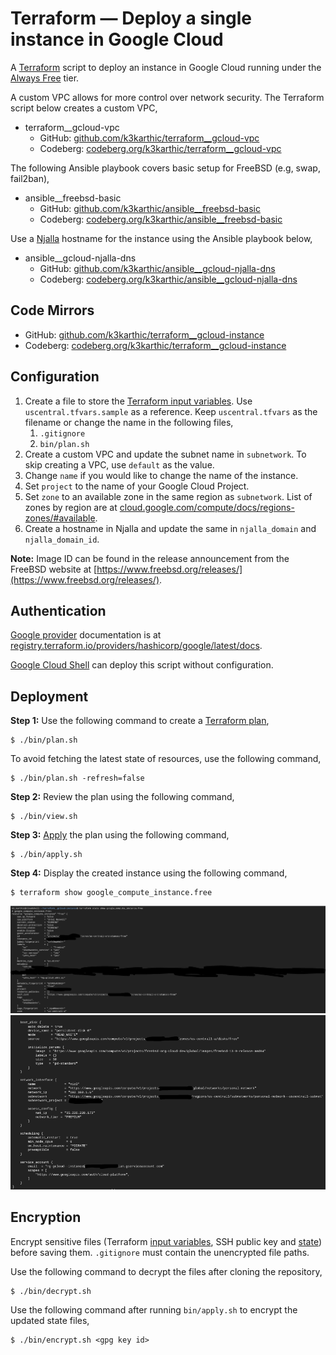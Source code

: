 # Terraform — Deploy a single instance in Google Cloud

A [Terraform](https://www.terraform.io/) script to deploy an instance in Google Cloud running under the [Always Free](https://cloud.google.com/free) tier.

A custom VPC allows for more control over network security. The Terraform script below creates a custom VPC,
* terraform__gcloud-vpc
    * GitHub: [github.com/k3karthic/terraform__gcloud-vpc](https://github.com/k3karthic/terraform__gcloud-vpc)
    * Codeberg: [codeberg.org/k3karthic/terraform__gcloud-vpc](https://codeberg.org/k3karthic/terraform__gcloud-vpc)

The following Ansible playbook covers basic setup for FreeBSD (e.g, swap, fail2ban),
* ansible__freebsd-basic
    * GitHub: [github.com/k3karthic/ansible__freebsd-basic](https://github.com/k3karthic/ansible__freebsd-basic)
    * Codeberg: [codeberg.org/k3karthic/ansible__freebsd-basic](https://codeberg.org/k3karthic/ansible__freebsd-basic)

Use a [Njalla](https://njal.la/) hostname for the instance using the Ansible playbook below,
* ansible__gcloud-njalla-dns
    * GitHub: [github.com/k3karthic/ansible__gcloud-njalla-dns](https://github.com/k3karthic/ansible__gcloud-njalla-dns)
    * Codeberg: [codeberg.org/k3karthic/ansible__gcloud-njalla-dns](https://codeberg.org/k3karthic/ansible__gcloud-njalla-dns)

## Code Mirrors

* GitHub: [github.com/k3karthic/terraform__gcloud-instance](https://github.com/k3karthic/terraform__gcloud-instance/)
* Codeberg: [codeberg.org/k3karthic/terraform__gcloud-instance](https://codeberg.org/k3karthic/terraform__gcloud-instance/)

## Configuration

1. Create a file to store the [Terraform input variables](https://www.terraform.io/docs/language/values/variables.html). Use `uscentral.tfvars.sample` as a reference. Keep `uscentral.tfvars` as the filename or change the name in the following files,
   1. `.gitignore`
   1. `bin/plan.sh`
1. Create a custom VPC and update the subnet name in `subnetwork`. To skip creating a VPC, use `default` as the value.
1. Change `name` if you would like to change the name of the instance.
1. Set `project` to the name of your Google Cloud Project.
1. Set `zone` to an available zone in the same region as `subnetwork`. List of zones by region are at [cloud.google.com/compute/docs/regions-zones/#available](https://cloud.google.com/compute/docs/regions-zones/#available).
1. Create a hostname in Njalla and update the same in `njalla_domain` and `njalla_domain_id`.

**Note:** Image ID can be found in the release announcement from the FreeBSD website at [https://www.freebsd.org/releases/](https://www.freebsd.org/releases/).

## Authentication

[Google provider](https://registry.terraform.io/providers/hashicorp/google/latest/docs) documentation is at [registry.terraform.io/providers/hashicorp/google/latest/docs](https://registry.terraform.io/providers/hashicorp/google/latest/docs).

[Google Cloud Shell](https://cloud.google.com/shell/) can deploy this script without configuration.

## Deployment

**Step 1:** Use the following command to create a [Terraform plan](https://www.terraform.io/docs/cli/run/index.html#planning),
```
$ ./bin/plan.sh
```

To avoid fetching the latest state of resources, use the following command,
```
$ ./bin/plan.sh -refresh=false
```

**Step 2:** Review the plan using the following command,
```
$ ./bin/view.sh
```

**Step 3:** [Apply](https://www.terraform.io/docs/cli/run/index.html#applying) the plan using the following command,
```
$ ./bin/apply.sh
```

**Step 4:** Display the created instance using the following command,
```
$ terraform show google_compute_instance.free
```

![terraform show screenshot 1](resources/terraform_show_1.png)
![terraform show screenshot 2](resources/terraform_show_2.png)

## Encryption

Encrypt sensitive files (Terraform [input variables](https://www.terraform.io/docs/language/values/variables.html), SSH public key and [state](https://www.terraform.io/docs/language/state/index.html)) before saving them. `.gitignore` must contain the unencrypted file paths.

Use the following command to decrypt the files after cloning the repository,
```
$ ./bin/decrypt.sh
```

Use the following command after running `bin/apply.sh` to encrypt the updated state files,
```
$ ./bin/encrypt.sh <gpg key id>
```

